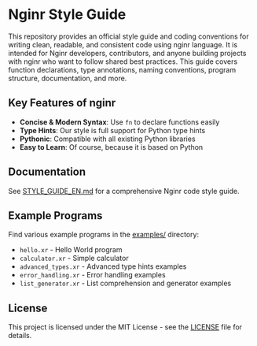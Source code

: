 # Nginr Style Guide

This repository provides an official style guide and coding conventions for writing clean, readable, and consistent code using nginr language. It is intended for Nginr developers, contributors, and anyone building projects with nginr who want to follow shared best practices. This guide covers function declarations, type annotations, naming conventions, program structure, documentation, and more.

## Key Features of nginr

- **Concise & Modern Syntax**: Use `fn` to declare functions easily
- **Type Hints**: Our style is full support for Python type hints
- **Pythonic**: Compatible with all existing Python libraries
- **Easy to Learn**: Of course, because it is based on Python

## Documentation

See [STYLE_GUIDE_EN.md](STYLE_GUIDE_EN.md) for a comprehensive Nginr code style guide.

## Example Programs

Find various example programs in the [examples/](examples/) directory:

- `hello.xr` - Hello World program
- `calculator.xr` - Simple calculator
- `advanced_types.xr` - Advanced type hints examples
- `error_handling.xr` - Error handling examples
- `list_generator.xr` - List comprehension and generator examples

## License

This project is licensed under the MIT License - see the [LICENSE](LICENSE) file for details.
